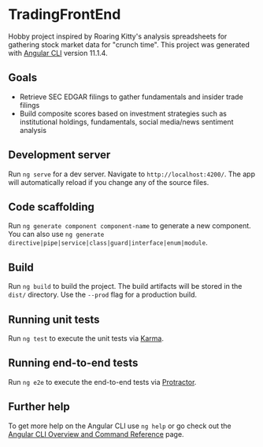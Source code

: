 # TradingFrontEnd

Hobby project inspired by Roaring Kitty's analysis spreadsheets for gathering stock market data for "crunch time".  This project was generated with [Angular CLI](https://github.com/angular/angular-cli) version 11.1.4.
## Goals
- Retrieve SEC EDGAR filings to gather fundamentals and insider trade filings
- Build composite scores based on investment strategies such as institutional holdings, fundamentals, social media/news sentiment analysis

## Development server

Run `ng serve` for a dev server. Navigate to `http://localhost:4200/`. The app will automatically reload if you change any of the source files.

## Code scaffolding

Run `ng generate component component-name` to generate a new component. You can also use `ng generate directive|pipe|service|class|guard|interface|enum|module`.

## Build

Run `ng build` to build the project. The build artifacts will be stored in the `dist/` directory. Use the `--prod` flag for a production build.

## Running unit tests

Run `ng test` to execute the unit tests via [Karma](https://karma-runner.github.io).

## Running end-to-end tests

Run `ng e2e` to execute the end-to-end tests via [Protractor](http://www.protractortest.org/).

## Further help

To get more help on the Angular CLI use `ng help` or go check out the [Angular CLI Overview and Command Reference](https://angular.io/cli) page.

